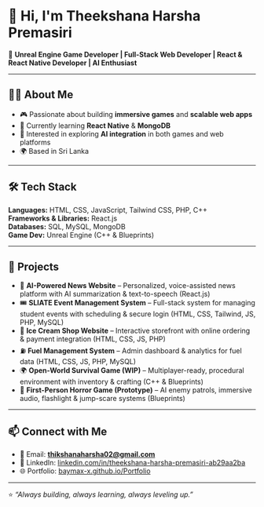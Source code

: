 # 👋 Hi, I'm Theekshana Harsha Premasiri  

🚀 **Unreal Engine Game Developer | Full-Stack Web Developer | React & React Native Developer | AI Enthusiast**

---

## 👨‍💻 About Me  
- 🎮 Passionate about building **immersive games** and **scalable web apps**  
- 🌱 Currently learning **React Native** & **MongoDB**  
- 🤖 Interested in exploring **AI integration** in both games and web platforms  
- 🌍 Based in Sri Lanka  

---

## 🛠 Tech Stack  
**Languages:** HTML, CSS, JavaScript, Tailwind CSS, PHP, C++  
**Frameworks & Libraries:** React.js  
**Databases:** SQL, MySQL, MongoDB  
**Game Dev:** Unreal Engine (C++ & Blueprints)  

---

## 🚧 Projects  

- 📰 **AI-Powered News Website** – Personalized, voice-assisted news platform with AI summarization & text-to-speech (React.js)  
- 🎟 **SLIATE Event Management System** – Full-stack system for managing student events with scheduling & secure login (HTML, CSS, Tailwind, JS, PHP, MySQL)  
- 🍦 **Ice Cream Shop Website** – Interactive storefront with online ordering & payment integration (HTML, CSS, JS, PHP)  
- ⛽ **Fuel Management System** – Admin dashboard & analytics for fuel data (HTML, CSS, JS, PHP, MySQL)  
- 🌍 **Open-World Survival Game (WIP)** – Multiplayer-ready, procedural environment with inventory & crafting (C++ & Blueprints)  
- 👻 **First-Person Horror Game (Prototype)** – AI enemy patrols, immersive audio, flashlight & jump-scare systems (Blueprints)  

---

## 📫 Connect with Me  
- 📧 Email: **thikshanaharsha02@gmail.com**  
- 💼 LinkedIn: [linkedin.com/in/theekshana-harsha-premasiri-ab29aa2ba](https://www.linkedin.com/in/theekshana-harsha-premasiri-ab29aa2ba/)  
- 🌐 Portfolio: [baymax-x.github.io/Portfolio](https://baymax-x.github.io/Portfolio/)  

---

⭐️ *“Always building, always learning, always leveling up.”*  
